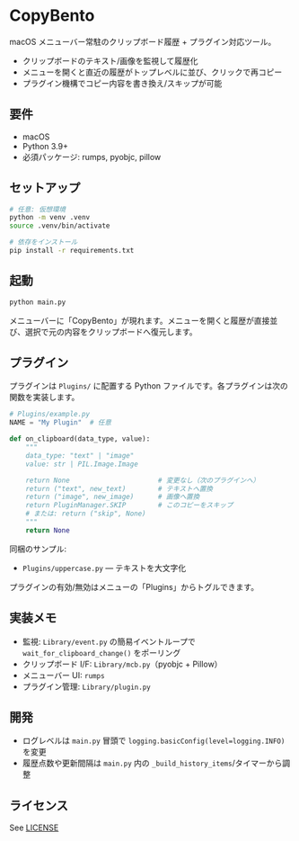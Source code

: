 # CopyBento

macOS メニューバー常駐のクリップボード履歴 + プラグイン対応ツール。

-   クリップボードのテキスト/画像を監視して履歴化
-   メニューを開くと直近の履歴がトップレベルに並び、クリックで再コピー
-   プラグイン機構でコピー内容を書き換え/スキップが可能

## 要件

-   macOS
-   Python 3.9+
-   必須パッケージ: rumps, pyobjc, pillow

## セットアップ

```bash
# 任意: 仮想環境
python -m venv .venv
source .venv/bin/activate

# 依存をインストール
pip install -r requirements.txt
```

## 起動

```bash
python main.py
```

メニューバーに「CopyBento」が現れます。メニューを開くと履歴が直接並び、選択で元の内容をクリップボードへ復元します。

## プラグイン

プラグインは `Plugins/` に配置する Python ファイルです。各プラグインは次の関数を実装します。

```python
# Plugins/example.py
NAME = "My Plugin"  # 任意

def on_clipboard(data_type, value):
    """
    data_type: "text" | "image"
    value: str | PIL.Image.Image

    return None                      # 変更なし（次のプラグインへ）
    return ("text", new_text)        # テキストへ置換
    return ("image", new_image)      # 画像へ置換
    return PluginManager.SKIP        # このコピーをスキップ
    # または: return ("skip", None)
    """
    return None
```

同梱のサンプル:

-   `Plugins/uppercase.py` — テキストを大文字化

プラグインの有効/無効はメニューの「Plugins」からトグルできます。

## 実装メモ

-   監視: `Library/event.py` の簡易イベントループで `wait_for_clipboard_change()` をポーリング
-   クリップボード I/F: `Library/mcb.py`（pyobjc + Pillow）
-   メニューバー UI: `rumps`
-   プラグイン管理: `Library/plugin.py`

## 開発

-   ログレベルは `main.py` 冒頭で `logging.basicConfig(level=logging.INFO)` を変更
-   履歴点数や更新間隔は `main.py` 内の `_build_history_items`/タイマーから調整

## ライセンス

See [LICENSE](LICENSE)
